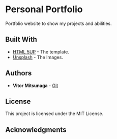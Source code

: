 # Personal Portfolio

Portfolio website to show my projects and abilities.

## Built With

* [HTML 5UP](https://html5up.net/) - The template.
* [Unsplash](https://unsplash.com) - The Images.

## Authors

* **Vitor Mitsunaga** - [Git](https://github.com/vmitsunaga)

## License

This project is licensed under the MIT License.

## Acknowledgments
